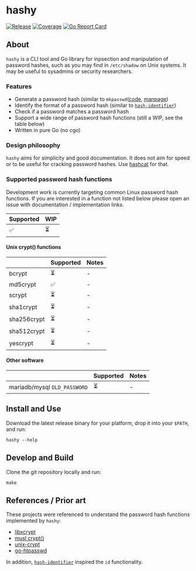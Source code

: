 # hashy

[![Release](https://github.com/smlx/hashy/actions/workflows/release.yaml/badge.svg)](https://github.com/smlx/hashy/actions/workflows/release.yaml)
[![Coverage](https://coveralls.io/repos/github/smlx/hashy/badge.svg?branch=main)](https://coveralls.io/github/smlx/hashy?branch=main)
[![Go Report Card](https://goreportcard.com/badge/github.com/smlx/hashy)](https://goreportcard.com/report/github.com/smlx/hashy)

## About

`hashy` is a CLI tool and Go library for inpsection and manipulation of password hashes, such as you may find in `/etc/shadow` on Unix systems.
It may be useful to sysadmins or security researchers.

### Features

* Generate a password hash (similar to `mkpasswd`([code](https://github.com/rfc1036/whois), [manpage](https://manpages.debian.org/testing/whois/mkpasswd.1.en.html))
* Identify the format of a password hash (similar to [`hash-identifier`](https://github.com/blackploit/hash-identifier))
* Check if a password matches a password hash
* Support a wide range of password hash functions (still a WIP, see the table below)
* Written in pure Go (no cgo)

### Design philosophy

`hashy` aims for simplicity and good documentation.
It does not aim for speed or to be useful for cracking password hashes.
Use [hashcat](https://github.com/hashcat/hashcat) for that.

### Supported password hash functions

Development work is currently targeting common Linux password hash functions.
If you are interested in a function not listed below please open an issue with documentation / implementation links.

| Supported | WIP |
| ---       | --- |
| ✅        | ⏳  |

#### Unix crypt() functions

|             | Supported | Notes |
| ---         | ---       | ---   |
| bcrypt      | ⏳        | -     |
| md5crypt    | ✅        | -     |
| scrypt      | ⏳        | -     |
| sha1crypt   | ⏳        | -     |
| sha256crypt | ⏳        | -     |
| sha512crypt | ⏳        | -     |
| yescrypt    | ⏳        | -     |

#### Other software

|                              | Supported | Notes |
| ---                          | ---       | ---   |
| mariadb/mysql `OLD_PASSWORD` | ⏳        | -     |

## Install and Use

Download the latest release binary for your platform, drop it into your `$PATH`, and run:

```
hashy --help
```

## Develop and Build

Clone the git repository locally and run:

```
make
```

## References / Prior art

These projects were referenced to understand the password hash functions implemented by `hashy`:

* [libxcrypt](https://github.com/besser82/libxcrypt)
* [musl crypt()](https://git.musl-libc.org/cgit/musl/tree/src/crypt)
* [unix-crypt](https://github.com/mogest/unix-crypt)
* [go-htpasswd](https://github.com/tg123/go-htpasswd)

In addition, [`hash-identifier`](https://github.com/blackploit/hash-identifier) inspired the `id` functionality.
